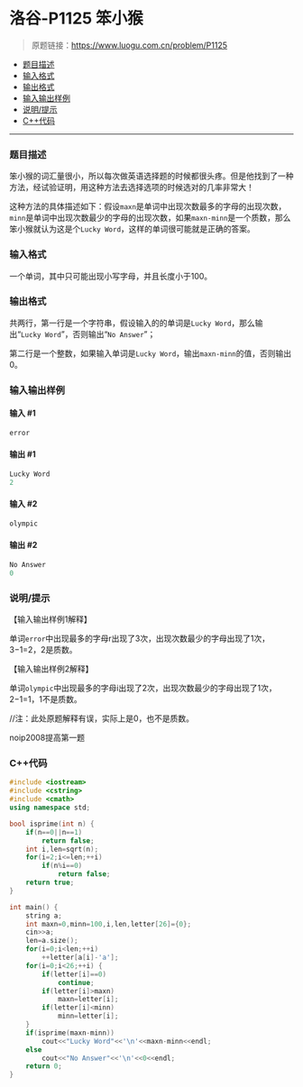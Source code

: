 # 洛谷-P1125 笨小猴

> 原题链接：https://www.luogu.com.cn/problem/P1125

- [题目描述](#题目描述)
- [输入格式](#输入格式)
- [输出格式](#输出格式)
- [输入输出样例](#输入输出样例)
- [说明/提示](#说明/提示)
- [C++代码](#C++代码)

---

### <a name="题目描述">题目描述</a>

笨小猴的词汇量很小，所以每次做英语选择题的时候都很头疼。但是他找到了一种方法，经试验证明，用这种方法去选择选项的时候选对的几率非常大！

这种方法的具体描述如下：假设`maxn`是单词中出现次数最多的字母的出现次数，`minn`是单词中出现次数最少的字母的出现次数，如果`maxn-minn`是一个质数，那么笨小猴就认为这是个`Lucky Word`，这样的单词很可能就是正确的答案。

### <a name="输入格式">输入格式</a>

一个单词，其中只可能出现小写字母，并且长度小于100。

### <a name="输出格式">输出格式</a>

共两行，第一行是一个字符串，假设输入的的单词是`Lucky Word`，那么输出“`Lucky Word`”，否则输出“`No Answer`”；

第二行是一个整数，如果输入单词是`Lucky Word`，输出`maxn-minn`的值，否则输出0。

### <a name="输入输出样例">输入输出样例</a>

#### 输入 #1

```c++
error
```

#### 输出 #1

```c++
Lucky Word
2
```

#### 输入 #2

```c++
olympic
```

#### 输出 #2

```c++
No Answer
0
```

### <a name="说明/提示">说明/提示</a>

【输入输出样例1解释】

单词`error`中出现最多的字母r出现了3次，出现次数最少的字母出现了1次，3−1=2，2是质数。

【输入输出样例2解释】

单词`olympic`中出现最多的字母i出现了2次，出现次数最少的字母出现了1次，2−1=1，1不是质数。

//注：此处原题解释有误，实际上是0，也不是质数。

noip2008提高第一题

### <a name="C++代码">C++代码</a>

```c++
#include <iostream>
#include <cstring>
#include <cmath>
using namespace std;

bool isprime(int n) {
    if(n==0||n==1)
        return false;
    int i,len=sqrt(n);
    for(i=2;i<=len;++i)
        if(n%i==0)
            return false;
    return true;
}

int main() {
    string a;
    int maxn=0,minn=100,i,len,letter[26]={0};
    cin>>a;
    len=a.size();
    for(i=0;i<len;++i)
        ++letter[a[i]-'a'];
    for(i=0;i<26;++i) {
        if(letter[i]==0)
            continue;
        if(letter[i]>maxn)
            maxn=letter[i];
        if(letter[i]<minn)
            minn=letter[i];
    }
    if(isprime(maxn-minn))
        cout<<"Lucky Word"<<'\n'<<maxn-minn<<endl;
    else
        cout<<"No Answer"<<'\n'<<0<<endl;
    return 0;
}
```